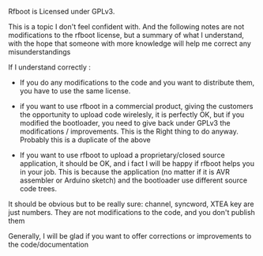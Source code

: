 Rfboot is Licensed under GPLv3.

This is a topic I don't feel confident with. And the following
notes are not modifications to the rfboot license, but a summary of what I understand,
with the hope that someone with more knowledge will help me correct any misunderstandings

If I understand correctly :

- If you do any modifications to the code and you want to distribute them, you have
to use the same license.

- if you want to use rfboot in a commercial product, giving the customers
the opportunity to upload code wirelesly, it is perfectly OK, but if you modified
the bootloader, you need to give back under GPLv3 the modifications / improvements.
This is the Right thing to do anyway.
Probably this is a duplicate of the above

- If you want to use rfboot to upload a proprietary/closed source application,
it should be OK, and i fact I will be happy if rfboot helps you in your job.
This is because the application (no matter if it is AVR assembler or Arduino sketch) and the bootloader
use different source code trees. 

It should be obvious but to be really sure: channel, syncword, XTEA key are just numbers.
They are not modifications to the code, and you don't publish them

Generally, I will be glad if you want to offer corrections or improvements to the code/documentation
